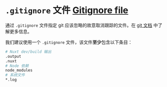# `.gitignore` 文件 [Gitignore file](https://v3.nuxtjs.org/docs/directory-structure/gitignore)

通过 `.gitignore` 文件指定 git 应该忽略的故意取消跟踪的文件。在 [git 文档](https://git-scm.com/docs/gitignore) 中了解更多信息。

我们建议使用一个 `.gitignore` 文件，该文件**至少**包含以下条目：

```bash
# Nuxt dev/build 输出
.output
.nuxt
# Node 依赖
node_modules
# 系统文件
*.log
```
